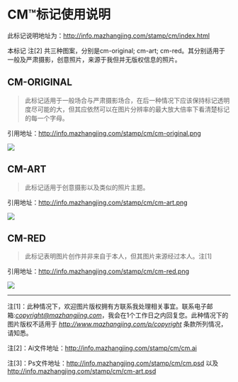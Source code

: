# CM™标记使用说明

此标记说明地址为：http://info.mazhangjing.com/stamp/cm/index.html

本标记 注[2] 共三种图案，分别是cm-original; cm-art; cm-red。其分别适用于一般及严肃摄影，创意照片，来源于我但并无版权信息的照片。

## CM-ORIGINAL

> 此标记适用于一般场合与严肃摄影场合，在后一种情况下应该保持标记透明度尽可能的大，但其应依然可以在图片分辨率的最大放大倍率下看清楚标记的每一个字母。

引用地址：http://info.mazhangjing.com/stamp/cm/cm-original.png

![](/cm-original.png)

## CM-ART

> 此标记适用于创意摄影以及类似的照片主题。

引用地址：http://info.mazhangjing.com/stamp/cm/cm-art.png

![](/cm-art.png)

## CM-RED

> 此标记表明图片创作并非来自于本人，但其图片来源经过本人。注[1]

引用地址：http://info.mazhangjing.com/stamp/cm/cm-red.png

![](/cm-red.png)



--------

注[1]：此种情况下，欢迎图片版权拥有方联系我处理相关事宜。联系电子邮箱:*copyright@mazhangjing.com*，我会在1个工作日之内回复您。此种情况下的图片版权不适用于 *http://www.mazhangjing.com/p/copyright* 条款所列情况，请知悉。

注[2]：Ai文件地址：http://info.mazhangjing.com/stamp/cm/cm.ai

注[3]：Ps文件地址：http://info.mazhangjing.com/stamp/cm/cm.psd 以及 http://info.mazhangjing.com/stamp/cm/cm-art.psd








